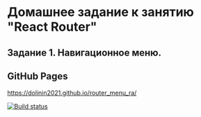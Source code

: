 # Домашнее задание к занятию "React Router"
## Задание 1. Навигационное меню.

## GitHub Pages
https://dolinin2021.github.io/router_menu_ra/

[![Build status](https://ci.appveyor.com/api/projects/status/e5t4o74s8kl7xc9t?svg=true)](https://ci.appveyor.com/project/Dolinin2021/router-menu-ra)
